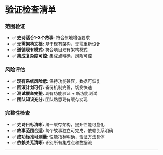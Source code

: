 # 验证检查清单

### 范围验证

- ✅ **史诗适合1-3个故事:** 符合棕地增强要求
- ✅ **无需架构文档:** 基于现有架构，无需重新设计
- ✅ **遵循现有模式:** 符合项目现有架构模式
- ✅ **集成复杂度可控:** 集成点明确，风险可控

### 风险评估

- ✅ **现有系统风险低:** 保持功能兼容，数据可恢复
- ✅ **回滚计划可行:** 备份机制完善，切换快速
- ✅ **测试覆盖完整:** 现有功能验证 + 新功能测试
- ✅ **团队知识充分:** 团队熟悉现有缓存实现

### 完整性检查

- ✅ **史诗目标清晰:** 统一缓存架构，提升性能可量化
- ✅ **故事范围合适:** 每个故事独立可完成，依赖关系明确
- ✅ **成功标准可测量:** 性能指标明确，验证方法具体
- ✅ **依赖关系清晰:** 识别所有集成点和数据流

---

